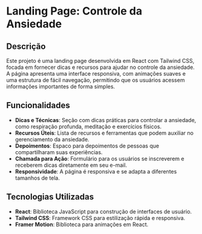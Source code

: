 # Landing Page: Controle da Ansiedade

## Descrição

Este projeto é uma landing page desenvolvida em React com Tailwind CSS, focada em fornecer dicas e recursos para ajudar no controle da ansiedade. A página apresenta uma interface responsiva, com animações suaves e uma estrutura de fácil navegação, permitindo que os usuários acessem informações importantes de forma simples.

## Funcionalidades

- **Dicas e Técnicas**: Seção com dicas práticas para controlar a ansiedade, como respiração profunda, meditação e exercícios físicos.
- **Recursos Úteis**: Lista de recursos e ferramentas que podem auxiliar no gerenciamento da ansiedade.
- **Depoimentos**: Espaco para depoimentos de pessoas que compartilharam suas experiências.
- **Chamada para Ação**: Formulário para os usuários se inscreverem e receberem dicas diretamente em seu e-mail.
- **Responsividade**: A página é responsiva e se adapta a diferentes tamanhos de tela.

## Tecnologias Utilizadas

- **React**: Biblioteca JavaScript para construção de interfaces de usuário.
- **Tailwind CSS**: Framework CSS para estilização rápida e responsiva.
- **Framer Motion**: Biblioteca para animações em React.
